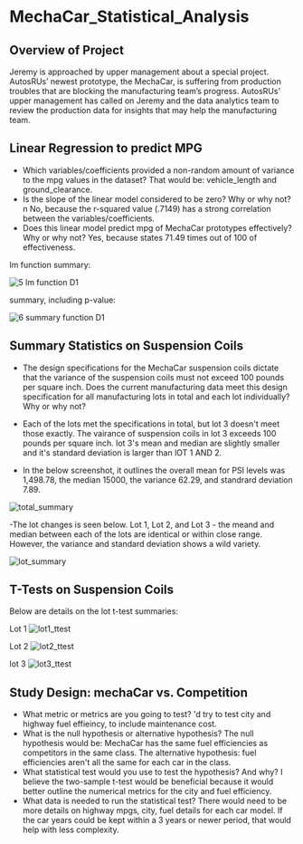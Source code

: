 # MechaCar_Statistical_Analysis

## Overview of Project
Jeremy is approached by upper management about a special project. AutosRUs’ newest prototype, the MechaCar, is suffering from production troubles that are blocking the manufacturing team’s progress. AutosRUs’ upper management has called on Jeremy and the data analytics team to review the production data for insights that may help the manufacturing team.

## Linear Regression to predict MPG

- Which variables/coefficients provided a non-random amount of variance to the mpg values in the dataset? That would be: vehicle_length and ground_clearance.
- Is the slope of the linear model considered to be zero? Why or why not?n No, because the r-squared value (.7149) has a strong correlation between the variables/coefficients.
- Does this linear model predict mpg of MechaCar prototypes effectively? Why or why not? Yes, because states 71.49 times out of 100 of effectiveness. 

lm function summary:

![5  lm function D1](https://user-images.githubusercontent.com/106715923/190919733-11000aec-8161-48c2-883f-89d2f6fdc2f9.png)

summary, including p-value:

![6 summary function D1](https://user-images.githubusercontent.com/106715923/190919748-7f8083d1-d1fe-4689-aaec-4a6e94f39e21.png)


## Summary Statistics on Suspension Coils

- The design specifications for the MechaCar suspension coils dictate that the variance of the suspension coils must not exceed 100 pounds per square inch. Does the current manufacturing data meet this design specification for all manufacturing lots in total and each lot individually? Why or why not? 

- Each of the lots met the specifications in total, but lot 3 doesn't meet those exactly. The vairance of suspension coils in lot 3 exceeds 100 pounds per square inch. lot 3's mean and median are slightly smaller and it's standard deviation is larger than lOT 1 AND 2.

 - In the below screenshot, it outlines the overall mean for PSI levels was 1,498.78, the median 15000, the variance 62.29, and standrard deviation 7.89.

![total_summary](https://user-images.githubusercontent.com/106715923/191117265-ab160064-6613-4bdd-a3ba-fa7b7f6a5b70.png)


-The lot changes is seen below. Lot 1, Lot 2, and Lot 3 - the meand and median between each of the lots are identical or within close range. However, the variance and standard deviation shows a wild variety.

![lot_summary](https://user-images.githubusercontent.com/106715923/191117288-871406a5-3843-4882-9e5a-55307f3bfe54.png)


## T-Tests on Suspension Coils
Below are details on the lot t-test summaries:

Lot 1
![lot1_ttest](https://user-images.githubusercontent.com/106715923/191123262-61122b7b-9ff9-42fb-8dbd-d97d1518f3f4.png)



Lot 2
![lot2_ttest](https://user-images.githubusercontent.com/106715923/191123277-11b9b00e-c45f-4620-b26f-5e99f0870baf.png)


lot 3
![lot3_ttest](https://user-images.githubusercontent.com/106715923/191123307-ca98da88-9d63-49e6-9bb4-4be5a6ed726c.png)



## Study Design: mechaCar vs. Competition
- What metric or metrics are you going to test? 'd try to test city and highway fuel effieincy, to include maintenance cost.
- What is the null hypothesis or alternative hypothesis? The null hypothesis would be: MechaCar has the same fuel efficiencies as competitors in the same class. The alternative hypothesis:  fuel efficiencies aren't all the same for each car in the class.
- What statistical test would you use to test the hypothesis? And why? I believe the two-sample t-test would be beneficial because it would better outline the numerical metrics for the city and fuel efficiency. 
- What data is needed to run the statistical test? There would need to be more details on highway mpgs, city, fuel details for each car model. If the car years could be kept within a 3 years or newer period, that would help with less complexity. 




